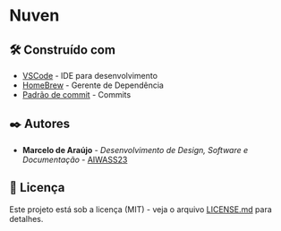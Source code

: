 # Nuven

## 🛠️ Construído com

* [VSCode](https://code.visualstudio.com) - IDE para desenvolvimento
* [HomeBrew](https://brew.sh/index_pt-br) - Gerente de Dependência
* [Padrão de commit](https://github.com/iuricode/padroes-de-commits) - Commits

## ✒️ Autores

* **Marcelo de Araújo** - *Desenvolvimento de Design, Software e Documentação* - [AIWASS23](https://github.com/AIWASS23)

## 📄 Licença

Este projeto está sob a licença (MIT) - veja o arquivo [LICENSE.md]() para detalhes.
